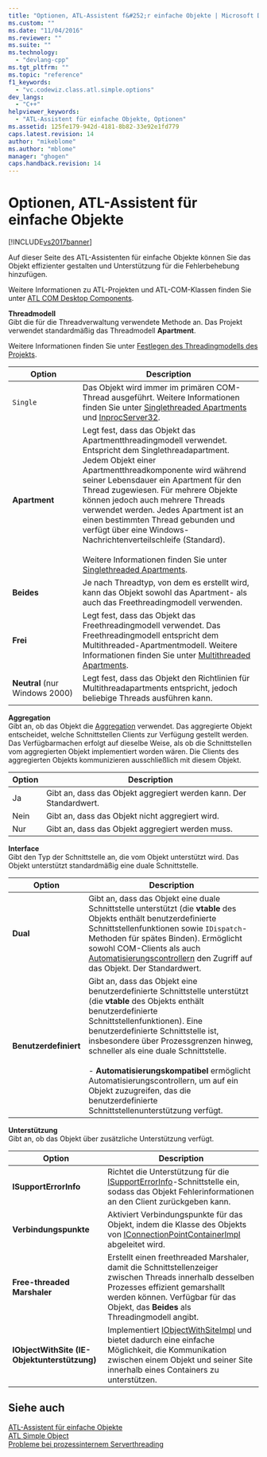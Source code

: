 ```yaml
---
title: "Optionen, ATL-Assistent f&#252;r einfache Objekte | Microsoft Docs"
ms.custom: ""
ms.date: "11/04/2016"
ms.reviewer: ""
ms.suite: ""
ms.technology: 
  - "devlang-cpp"
ms.tgt_pltfrm: ""
ms.topic: "reference"
f1_keywords: 
  - "vc.codewiz.class.atl.simple.options"
dev_langs: 
  - "C++"
helpviewer_keywords: 
  - "ATL-Assistent für einfache Objekte, Optionen"
ms.assetid: 125fe179-942d-4181-8b82-33e92e1fd779
caps.latest.revision: 14
author: "mikeblome"
ms.author: "mblome"
manager: "ghogen"
caps.handback.revision: 14
---
```

# Optionen, ATL-Assistent f&#252;r einfache Objekte
[!INCLUDE[vs2017banner](../../assembler/inline/includes/vs2017banner.md)]

Auf dieser Seite des ATL\-Assistenten für einfache Objekte können Sie das Objekt effizienter gestalten und Unterstützung für die Fehlerbehebung hinzufügen.  
  
 Weitere Informationen zu ATL\-Projekten und ATL\-COM\-Klassen finden Sie unter [ATL COM Desktop Components](../../atl/atl-com-desktop-components.md).  
  
 **Threadmodell**  
 Gibt die für die Threadverwaltung verwendete Methode an.  Das Projekt verwendet standardmäßig das Threadmodell **Apartment**.  
  
 Weitere Informationen finden Sie unter [Festlegen des Threadingmodells des Projekts](../../atl/specifying-the-threading-model-for-a-project-atl.md).  
  
|Option|Description|  
|------------|-----------------|  
|`Single`|Das Objekt wird immer im primären COM\-Thread ausgeführt.  Weitere Informationen finden Sie unter [Singlethreaded Apartments](http://msdn.microsoft.com/library/windows/desktop/ms680112) und [InprocServer32](http://msdn.microsoft.com/library/windows/desktop/ms682390).|  
|**Apartment**|Legt fest, dass das Objekt das Apartmentthreadingmodell verwendet.  Entspricht dem Singlethreadapartment.  Jedem Objekt einer Apartmentthreadkomponente wird während seiner Lebensdauer ein Apartment für den Thread zugewiesen. Für mehrere Objekte können jedoch auch mehrere Threads verwendet werden.  Jedes Apartment ist an einen bestimmten Thread gebunden und verfügt über eine Windows\-Nachrichtenverteilschleife \(Standard\).<br /><br /> Weitere Informationen finden Sie unter [Singlethreaded Apartments](http://msdn.microsoft.com/library/windows/desktop/ms680112).|  
|**Beides**|Je nach Threadtyp, von dem es erstellt wird, kann das Objekt sowohl das Apartment\- als auch das Freethreadingmodell verwenden.|  
|**Frei**|Legt fest, dass das Objekt das Freethreadingmodell verwendet.  Das Freethreadingmodell entspricht dem Multithreaded\-Apartmentmodell.  Weitere Informationen finden Sie unter [Multithreaded Apartments](http://msdn.microsoft.com/library/windows/desktop/ms693421).|  
|**Neutral** \(nur Windows 2000\)|Legt fest, dass das Objekt den Richtlinien für Multithreadapartments entspricht, jedoch beliebige Threads ausführen kann.|  
  
 **Aggregation**  
 Gibt an, ob das Objekt die [Aggregation](http://msdn.microsoft.com/library/windows/desktop/ms686558) verwendet.  Das aggregierte Objekt entscheidet, welche Schnittstellen Clients zur Verfügung gestellt werden. Das Verfügbarmachen erfolgt auf dieselbe Weise, als ob die Schnittstellen vom aggregierten Objekt implementiert worden wären.  Die Clients des aggregierten Objekts kommunizieren ausschließlich mit diesem Objekt.  
  
|Option|Description|  
|------------|-----------------|  
|Ja|Gibt an, dass das Objekt aggregiert werden kann.  Der Standardwert.|  
|Nein|Gibt an, dass das Objekt nicht aggregiert wird.|  
|Nur|Gibt an, dass das Objekt aggregiert werden muss.|  
  
 **Interface**  
 Gibt den Typ der Schnittstelle an, die vom Objekt unterstützt wird.  Das Objekt unterstützt standardmäßig eine duale Schnittstelle.  
  
|Option|Description|  
|------------|-----------------|  
|**Dual**|Gibt an, dass das Objekt eine duale Schnittstelle unterstützt \(die **vtable** des Objekts enthält benutzerdefinierte Schnittstellenfunktionen sowie `IDispatch`\-Methoden für spätes Binden\).  Ermöglicht sowohl COM\-Clients als auch [Automatisierungscontrollern](../../mfc/automation-clients.md) den Zugriff auf das Objekt.  Der Standardwert.|  
|**Benutzerdefiniert**|Gibt an, dass das Objekt eine benutzerdefinierte Schnittstelle unterstützt \(die **vtable** des Objekts enthält benutzerdefinierte Schnittstellenfunktionen\).  Eine benutzerdefinierte Schnittstelle ist, insbesondere über Prozessgrenzen hinweg, schneller als eine duale Schnittstelle.<br /><br /> -   **Automatisierungskompatibel** ermöglicht Automatisierungscontrollern, um auf ein Objekt zuzugreifen, das die benutzerdefinierte Schnittstellenunterstützung verfügt.|  
  
 **Unterstützung**  
 Gibt an, ob das Objekt über zusätzliche Unterstützung verfügt.  
  
|Option|Description|  
|------------|-----------------|  
|**ISupportErrorInfo**|Richtet die Unterstützung für die [ISupportErrorInfo](../../atl/reference/isupporterrorinfoimpl-class.md)\-Schnittstelle ein, sodass das Objekt Fehlerinformationen an den Client zurückgeben kann.|  
|**Verbindungspunkte**|Aktiviert Verbindungspunkte für das Objekt, indem die Klasse des Objekts von [IConnectionPointContainerImpl](../../atl/reference/iconnectionpointcontainerimpl-class.md) abgeleitet wird.|  
|**Free\-threaded Marshaler**|Erstellt einen freethreaded Marshaler, damit die Schnittstellenzeiger zwischen Threads innerhalb desselben Prozesses effizient gemarshallt werden können.  Verfügbar für das Objekt, das **Beides** als Threadingmodell angibt.|  
|**IObjectWithSite \(IE\-Objektunterstützung\)**|Implementiert [IObjectWithSiteImpl](../../atl/reference/iobjectwithsiteimpl-class.md) und bietet dadurch eine einfache Möglichkeit, die Kommunikation zwischen einem Objekt und seiner Site innerhalb eines Containers zu unterstützen.|  
  
## Siehe auch  
 [ATL\-Assistent für einfache Objekte](../../atl/reference/atl-simple-object-wizard.md)   
 [ATL Simple Object](../../atl/reference/adding-an-atl-simple-object.md)   
 [Probleme bei prozessinternem Serverthreading](http://msdn.microsoft.com/library/windows/desktop/ms687205)